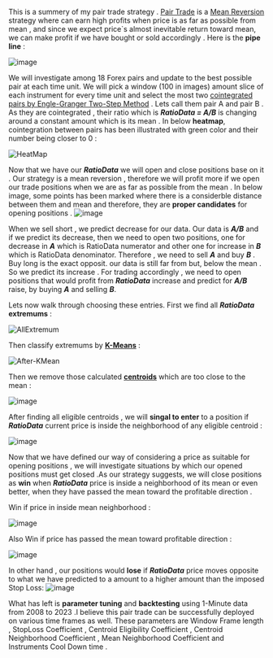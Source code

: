 
This is a summery of my pair trade strategy . [Pair Trade](https://en.wikipedia.org/wiki/Pairs_trade) is a [Mean Reversion](https://en.wikipedia.org/wiki/Mean_reversion_(finance)) strategy where can earn  high profits when price is as far as possible from mean , and since we expect price`s almost inevitable return toward mean, we can make profit if we have bought or sold accordingly . Here is the **pipe line** :

![image](https://user-images.githubusercontent.com/76734519/228919768-c2632144-2da3-4652-aa5a-8f128d4dfd66.png)



We will investigate among 18 Forex pairs and update to the best possible pair at each time unit. We will pick a window (100 in images) amount slice of each instrument for every time unit and select the most two [cointegrated pairs by Engle-Granger Two-Step Method](https://corporatefinanceinstitute.com/resources/data-science/cointegration/) . Lets call them pair A and pair B .  As they are cointegrated , their ratio which is ***RatioData = A/B*** is changing around a constant amount which is its mean . In below **heatmap**, cointegration between pairs has been illustrated with green color and their number being closer to 0 :

![HeatMap](https://user-images.githubusercontent.com/76734519/228843179-c1a01357-619f-44c0-bb11-21d2985603b2.png)



Now that we have our ***RatioData*** we will open and close positions base on it . Our strategy is a mean reversion , therefore we will profit more if we open our trade positions when we are as far as possible from the mean . In below image, some points has been marked where there is a considerble distance between them and mean and therefore, they are **proper candidates** for opening positions . 
![image](https://user-images.githubusercontent.com/76734519/228869310-ccf78d12-f8c3-4a17-afbb-b07013d16666.png)



When we sell short , we predict decrease for our data. Our data is ***A/B*** and if we predict its decrease, then we need to open two positions,  one for decrease in ***A*** which is RatioData numerator and other one for increase in ***B*** which is RatioData denominator. Therefore , we need to sell ***A*** and buy ***B*** . Buy long is the exact opposit. our data is still far from but, below the mean . So we predict its increase . For trading accordingly , we need to open positions that would profit from ***RatioData*** increase and predict for ***A/B*** raise, by buying ***A*** and selling ***B***.



Lets now walk through choosing these entries. First we find all ***RatioData*** **extremums** :

![AllExtremum](https://user-images.githubusercontent.com/76734519/228848696-7b62408c-10fe-4723-a3d2-575c736100f7.png)



Then classify extremums by **[K-Means](https://en.wikipedia.org/wiki/K-means_clustering)** :

![After-KMean](https://user-images.githubusercontent.com/76734519/228848755-168d3d82-d71d-486d-8565-dab1225aaecf.png)



Then we remove those calculated **[centroids](https://en.wikipedia.org/wiki/Centroid)** which are too close to the mean :

![image](https://user-images.githubusercontent.com/76734519/228866443-6f9e39b7-310a-48b0-bf0f-e779ada91b18.png)



After finding all eligible centroids , we will **singal to enter** to a position if ***RatioData*** current price is inside the neighborhood of any eligible centroid :

![image](https://user-images.githubusercontent.com/76734519/228946062-b3d772c6-9051-480a-8f79-cea94f5da2bf.png)



Now that we have defined our way of considering a price as suitable for opening positions , we will investigate situations by which our opened positions must get closed .As our strategy suggests, we will close positions as **win** when ***RatioData*** price is inside a neighborhood of its mean or even better, when they have passed the mean toward the profitable direction .
 
Win if price in inside mean neighborhood :

![image](https://user-images.githubusercontent.com/76734519/228862415-76451384-76c7-4353-b597-3cf2f678f724.png)


Also Win if price has passed the mean toward profitable direction :

![image](https://user-images.githubusercontent.com/76734519/228919165-ce7eaa3b-6c8d-4ed0-b5a8-ab92c73ed4d4.png)


In other hand , our positions would **lose** if ***RatioData*** price moves opposite to what we have predicted to a amount to a  higher amount than the imposed Stop Loss:
![image](https://user-images.githubusercontent.com/76734519/228864568-cfb5214f-b9e0-4c61-9275-013426ce55da.png)



What has left is **parameter tuning** and **backtesting** using 1-Minute data from 2008 to 2023 .I believe this pair trade can be successfully deployed on various time frames as well. These parameters are  Window Frame length  , StopLoss Coefficient , Centroid Eligibility Coefficient , Centroid Neighborhood Coefficient , Mean Neighborhood Coefficient and Instruments Cool Down time .

